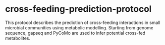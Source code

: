 # cross-feeding-prediction-protocol
This protocol describes the prediction of cross-feeding interactions in small microbial communities using metabolic modelling. Starting from genome sequence, gapseq and PyCoMo are used to infer potential cross-fed metabolites.
